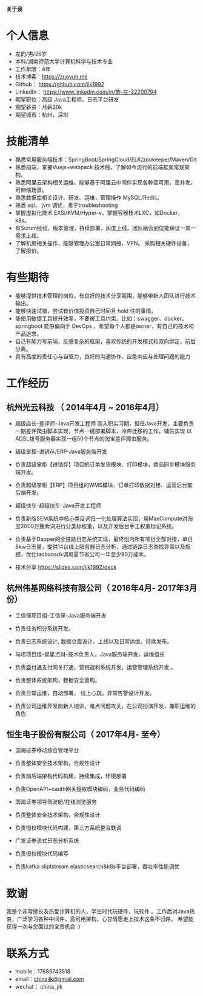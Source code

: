  **关于我**

# 个人信息- 左韵/男/26岁
- 本科/湖南师范大学计算机科学与技术专业
- 工作年限：4年
- 技术博客：https://zuoyun.me 
- Github：   https://github.com/jik1992
- LinkedIn： https://www.linkedin.com/in/韵-左-32200794
- 期望职位：高级 Java工程师，日志平台研发
- 期望薪资：月薪20k
- 期望城市：杭州，深圳

# 技能清单
- 熟悉常用服务端技术：SpringBoot/SpringCloud/ELK/zookeeper/Maven/Git
- 熟悉前端，掌握Vuejs+webpack 技术栈，了解如今流行的前端框架常规架构。
- 熟悉阿里云架构相关运维，能够基于阿里云中间件实现各种高可用，高并发，可伸缩场景。
- 熟悉数据库相关设计、研发、运维，管理操作 MySQL/Redis。
- 熟悉 sql， jvm 调优，善于troubleshooting
- 掌握虚拟化技术 EXSi/KVM/Hyper-v，掌握容器技术LXC，如Docker，k8s。
- 有Scrum经验，版本管理，持续部署，灰度上线。团队磨合到位能保证一周一需求上线。
- 了解机房相关操作，能够管理办公室日常网络，VPN。 采购相关硬件设备，了解报价。

# 有些期待
- 能够提供技术管理的岗位，有良好的技术分享氛围，能够带新人团队进行技术输出。
- 能够快速试错，尝试有价值投资自己时间且 hold 住的事情。
- 能使用敏捷工具提升效率，不要被工具约束。比如：swagger、docker、springboot 能够偏向于 DevOps ，希望每个人都是owner，有自己的技术和产品追求。
- 自己有能力写前端，反感复杂的框架，喜欢传统的开发模式和双向绑定，前后分离。
- 具有高度的责任心与自驱力，良好的沟通协作、应急响应与处理问题的能力

# 工作经历
## 杭州光云科技 （ 2014年4月 ~ 2016年4月）
* 超级店长-差评师-Java开发工程师
    刚入职实习期，担任Java开发，主要负责一期差评爬虫脚本实现，节点一键部署脚本，冷库迁移的工作，辅佐实现 以ADSL拨号服务器实现一组50个节点的淘宝差评爬虫服务。

* 超级掌柜-进销存/ERP-Java服务端开发
 * 负责超级掌柜【进销存】项目的订单发货模块、打印模块，商品同步模块服务端开发。
 * 负责超级掌柜【ERP】项目组的WMS模块、订单打印数据对接、运营后台前后端开发。

* 超级快车-超级快车-Java开发工程师
 * 负责新版SEM系统中核心类目词归一化处理算法实现，用MaxCompute对淘宝2000万搜索词进行分类标权重，以及开发后台手工权重标记系统。
 * 负责基于Dapper的全链路日志系统实现，最终组内所有项目全部对接，单日8kw日志量，提供14台线上服务器日志分析，通过链路日志查找异常以及瓶颈，优化taobaosdk调用量节省公司一年至少90万成本。
 * 技术分享 https://slides.com/jik1992/deck 
## 杭州伟基网络科技有限公司（ 2016年4月- 2017年3月份）
* 工信保项目组-工信保-Java服务端开发
 * 负责任务积分系统开发。
 * 负责日志系统设计,  数据仓库设计，上线以及日常运维，持续发布。
* 马坦项目组-星星点财-技术负责人，Java服务端开发，运维组长
 * 负责盛付通支付网关打通，营销返利系统开发，运营管理系统开发 。
 * 负责整体系统架构，数据安全重构。
 * 负责日常运维，自动部署， 线上心跳，异常告警设计开发。
 * 负责公司运维开发岗新人培训，难点问题攻关，在公司扮演开发，兼职运维的角色

## 恒生电子股份有限公司（ 2017年4月- 至今）
 * 国海证券移动综合管理平台
  * 负责整体安全技术架构，合规性设计
  * 负责前后端架构代码构建，持续集成，环境部署
  * 负责OpenAPI+oauth网关授权模块编码，业务代码编码

 * 国海证券领导驾驶舱/在线浏览服务
  * 负责整体安全技术架构，合规性设计
  * 负责授权模块代码构建，第三方系统整合联调

 * 广发证券流式日志分析系统
  * 负责授权模块代码编写
  * 负责kafka sliptstream elasticsearch&k8s平台部署，吞吐率性能调优
# 致谢
我是个非常擅长及热爱计算机的人，学生时代玩硬件，玩软件 。工作后对Java热衷，广泛学习各种中间件，高可用架构，心甘情愿走上技术这条不归路， 希望能获得一次与您面试的宝贵机会 :)

# 联系方式
- mobile：17688743518
- email：chinajik@gmail.com
- wechat： china_jik


